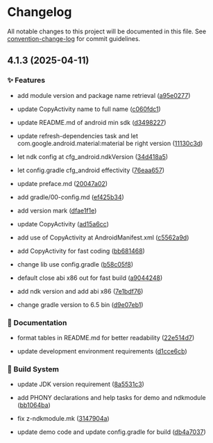 # Changelog

All notable changes to this project will be documented in this file. See [convention-change-log](https://github.com/convention-change/convention-change-log) for commit guidelines.

## 4.1.3 (2025-04-11)

### ✨ Features

* add module version and package name retrieval ([a95e0277](https://github.com/bridgewwater/android-ndk-temple/commit/a95e0277245ca1469c1888cb8099884fdb0feee2))

* update CopyActivity name to full name ([c060fdc1](https://github.com/bridgewwater/android-ndk-temple/commit/c060fdc1d1a13b49f40b4a3c779ec448b679d6b3))

* update README.md of android min sdk ([d3498227](https://github.com/bridgewwater/android-ndk-temple/commit/d3498227af0b90d0f1ee602780ccbcada997b56e))

* update refresh-dependencies task and let com.google.android.material:material be right version ([11130c3d](https://github.com/bridgewwater/android-ndk-temple/commit/11130c3dff96fe5d8dfb4be030fe132c370df439))

* let ndk config at cfg_android.ndkVersion ([34d418a5](https://github.com/bridgewwater/android-ndk-temple/commit/34d418a561b679791e1fcb8a99170103f78006d5))

* let config.gradle cfg_android effectivity ([76eaa657](https://github.com/bridgewwater/android-ndk-temple/commit/76eaa657261a5cdfc958b8cc9065e17575ad3bd8))

* update preface.md ([20047a02](https://github.com/bridgewwater/android-ndk-temple/commit/20047a02507bdb6065f6ea4c61fe484f8a3e16d2))

* add gradle/00-config.md ([ef425b34](https://github.com/bridgewwater/android-ndk-temple/commit/ef425b349a53f1b46b94ec66a3637a7f23e8d88c))

* add version mark ([dfae1f1e](https://github.com/bridgewwater/android-ndk-temple/commit/dfae1f1eb0f6f48fd0b5ab9675b0a7678661053e))

* update CopyActivity ([ad15a6cc](https://github.com/bridgewwater/android-ndk-temple/commit/ad15a6ccc86a916f5033a47171b2e9407a2642cc))

* add use of CopyActivity at AndroidManifest.xml ([c5562a9d](https://github.com/bridgewwater/android-ndk-temple/commit/c5562a9d0ea8d5a145d9326023c75857be9eed22))

* add CopyActivity for fast coding ([bb681468](https://github.com/bridgewwater/android-ndk-temple/commit/bb6814684a2ff52a9da3f5712d819b0b098c791f))

* change lib use config.gradle ([b58c05f8](https://github.com/bridgewwater/android-ndk-temple/commit/b58c05f8ebe6a0b485b186ac43e086a643595474))

* default close abi x86 out for fast build ([a9044248](https://github.com/bridgewwater/android-ndk-temple/commit/a90442482115af60befad9684d699bc6be9c8e7a))

* add ndk version and add abi x86 ([7e1bdf76](https://github.com/bridgewwater/android-ndk-temple/commit/7e1bdf7639215773980793e056a150214aebc590))

* change gradle version to 6.5 bin ([d9e07eb1](https://github.com/bridgewwater/android-ndk-temple/commit/d9e07eb1781a0fcbdc661c155b37aeb31f7cb8b8))

### 📝 Documentation

* format tables in README.md for better readability ([22e514d7](https://github.com/bridgewwater/android-ndk-temple/commit/22e514d75d99f26ae958c09349c5c8758f5b46f5))

* update development environment requirements ([d1cce6cb](https://github.com/bridgewwater/android-ndk-temple/commit/d1cce6cbeedcff8535e508455439db1eb5203234))

### 👷‍ Build System

* update JDK version requirement ([8a5531c3](https://github.com/bridgewwater/android-ndk-temple/commit/8a5531c3ba9c4a826f17785194a23cca31a0700c))

* add PHONY declarations and help tasks for demo and ndkmodule ([bb1064ba](https://github.com/bridgewwater/android-ndk-temple/commit/bb1064baeaeb10d471ef74c4195b06f70dc3ce0d))

* fix z-ndkmodule.mk ([3147904a](https://github.com/bridgewwater/android-ndk-temple/commit/3147904a4b253f7dbef14c47053688e083c627b5))

* update demo code and update config.gradle for build ([db4a7037](https://github.com/bridgewwater/android-ndk-temple/commit/db4a7037884ad308df6178f5645fd7feb9940bc7))
